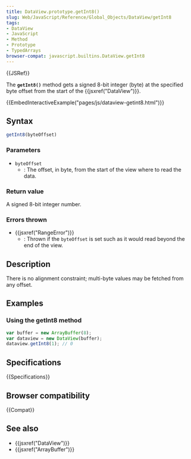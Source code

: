 ```yaml
---
title: DataView.prototype.getInt8()
slug: Web/JavaScript/Reference/Global_Objects/DataView/getInt8
tags:
- DataView
- JavaScript
- Method
- Prototype
- TypedArrays
browser-compat: javascript.builtins.DataView.getInt8
---
```

{{JSRef}}

The **`getInt8()`** method gets a signed 8-bit integer (byte) at the specified
byte offset from the start of the {{jsxref("DataView")}}.

{{EmbedInteractiveExample("pages/js/dataview-getint8.html")}}

## Syntax

```js
getInt8(byteOffset)
```

### Parameters

- `byteOffset`
  - : The offset, in byte, from the start of the view where to read the data.

### Return value

A signed 8-bit integer number.

### Errors thrown

- {{jsxref("RangeError")}}
  - : Thrown if the `byteOffset` is set such as it would read beyond the end of
    the view.

## Description

There is no alignment constraint; multi-byte values may be fetched from any
offset.

## Examples

### Using the getInt8 method

```js
var buffer = new ArrayBuffer(8);
var dataview = new DataView(buffer);
dataview.getInt8(1); // 0
```

## Specifications

{{Specifications}}

## Browser compatibility

{{Compat}}

## See also

- {{jsxref("DataView")}}
- {{jsxref("ArrayBuffer")}}
